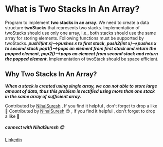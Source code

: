 # What is Two Stacks In An Array?
Program to implement **two stacks in an array**. We need to create a data structure **twoStacks** that represents two stacks. Implementation of twoStacks should use only one array, i.e., both stacks should use the same array for storing elements. Following functions must be supported by twoStacks.
***push1(int x)–>pushes x to first stack***, ***push2(int x)–>pushes x to second stack***
***pop1()–>pops an element from first stack and return the popped element***, ***pop2()–>pops an element from second stack and return the popped element***.
Implementation of twoStack should be space efficient. 
## Why Two Stacks In An Array?
***When a stack is created using single array, we can not able to store large amount of data, thus this problem is rectified using more than one stack in the same array of sufficient array.*** 

Contributed by [NihalSuresh](https://github.com/NihalSuresh007) , If you find it helpful , don't forget to drop a like 💖	Contributed by [NihalSuresh](https://github.com/NihalSuresh007) 😊 , If you find it helpful , don't forget to drop a like 💖
##### connect with NihalSuresh 😊	
[Linkedin](https://www.linkedin.com/in/nihal-s-b0535a191)
